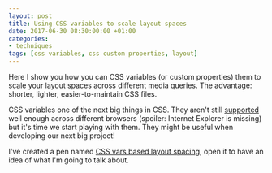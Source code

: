 ```yaml
---
layout: post
title: Using CSS variables to scale layout spaces
date: 2017-06-30 08:30:00:00 +01:00
categories:
- techniques
tags: [css variables, css custom properties, layout]
---
```


Here I show you how you can CSS variables (or custom properties) them to scale your layout spaces across different media queries. The advantage: shorter, lighter, easier-to-maintain CSS files.

CSS variables one of the next big things in CSS. They aren't still [supported](http://caniuse.com/#feat=css-variables) well enough across different browsers (spoiler: Internet Explorer is missing) but it's time we start playing with them. They might be useful when developing our next big project!

I've created a pen named [CSS vars based layout spacing](https://codepen.io/verlok/pen/owzLPm?editors=1100), open it to have an idea of what I'm going to talk about.